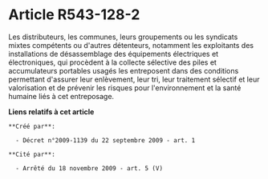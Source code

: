 # Article R543-128-2

Les distributeurs, les communes, leurs groupements ou les syndicats mixtes compétents ou d'autres détenteurs, notamment les
exploitants des installations de désassemblage des équipements électriques et électroniques, qui procèdent à la collecte
sélective des piles et accumulateurs portables usagés les entreposent dans des conditions permettant d'assurer leur
enlèvement, leur tri, leur traitement sélectif et leur valorisation et de prévenir les risques pour l'environnement et la
santé humaine liés à cet entreposage.

**Liens relatifs à cet article**

	**Créé par**:

	  - Décret n°2009-1139 du 22 septembre 2009 - art. 1

	**Cité par**:

	  - Arrêté du 18 novembre 2009 - art. 5 (V)
